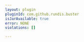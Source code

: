 ```yaml
---
layout: plugin
pluginId: com.github.rundis.buster
isJarAvailable: true
error: NONE
violations: []

---
```

